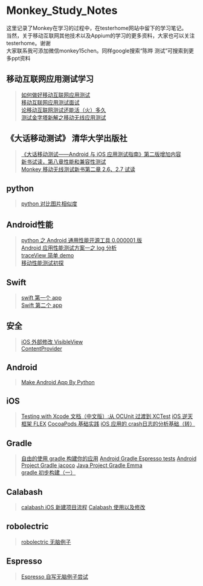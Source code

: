 Monkey_Study_Notes
==================

这里记录了Monkey在学习的过程中，在testerhome网站中留下的学习笔记。<br />
当然，关于移动互联网其他技术以及Appium的学习的更多资料，大家也可以关注testerhome。谢谢<br />
大家联系我可添加微信monkey15chen。同样google搜索“陈晔 测试”可搜索到更多ppt资料

移动互联网应用测试学习
-------------
> [如何做好移动互联网应用测试](http://www.testerhome.com/topics/1553 "Title")  <br />
> [移动互联网应用测试面试](http://www.testerhome.com/topics/1486 "Title")<br />
> [论移动互联网测试还能活（火）多久](http://www.testerhome.com/topics/1217 "Title")<br />
> [测试金字塔新解之移动无线应用测试](http://www.testerhome.com/topics/614 "Title")<br />




《大话移动测试》 清华大学出版社 
-------------
> [《大话移动测试——Android 与 iOS 应用测试指南》第二版增加内容](http://www.testerhome.com/topics/1169 "Title")<br />
> [新书试读，第八章性能和兼容性测试](http://www.testerhome.com/topics/453 "Title")<br />
> [Monkey 移动无线测试新书第二章 2.6、2.7 试读](http://www.testerhome.com/topics/417 "Title")<br />

python
-------------
> [python 对比图片相似度](http://www.testerhome.com/topics/202 "Title")<br />




Android性能
-------------
> [python 之 Android 通用性能开源工具 0.000001 版](http://www.testerhome.com/topics/637 "Title")<br />
> [Android 应用性能测试方案一之 log 分析](http://www.testerhome.com/topics/529 "Title")<br />
> [traceView 简单 demo](http://www.testerhome.com/topics/488 "Title")<br />
> [移动性能测试初探](http://www.testerhome.com/topics/360 "Title")<br />



Swift
-------------
> [swift 第一个 app](http://www.testerhome.com/topics/1450 "Title")<br />
> [Swift 第二个 app](http://www.testerhome.com/topics/1465 "Title")<br />

安全
-------------
> [iOS 外部修改 VisibleView](http://www.testerhome.com/topics/1376 "Title")<br />
> [ContentProvider](http://www.testerhome.com/topics/714 "Title")<br />


Android
-------------
> [Make Android App By Python](http://www.testerhome.com/topics/578 "Title")<br />


iOS
-------------
> [Testing with Xcode 文档（中文版）:从 OCUnit 过渡到 XCTest](http://www.testerhome.com/topics/1229 "Title")
> [iOS 逆天框架 FLEX](http://www.testerhome.com/topics/1192 "Title")
> [CocoaPods 基础实践](http://www.testerhome.com/topics/1159 "Title")
> [iOS 应用的 crash日志的分析基础（转）](http://www.testerhome.com/topics/582 "Title")




Gradle
-------------
> [自由的使用 gradle 构建你的应用](http://www.testerhome.com/topics/1221 "Title")
> [Android Gradle Espresso tests](http://www.testerhome.com/topics/1205 "Title")
> [Android Project Gradle jacoco](http://www.testerhome.com/topics/1136 "Title")
> [Java Project Gradle Emma](http://www.testerhome.com/topics/1135 "Title")
> [gradle 初步构建（一）](http://www.testerhome.com/topics/1128 "Title")



Calabash
-------------
> [calabash iOS 新建项目流程](http://www.testerhome.com/topics/1528 "Title")
> [Calabash 使用以及修改](http://www.testerhome.com/topics/953 "Title")

robolectric
-------------
> [robolectric 无脑例子](http://www.testerhome.com/topics/231 "Title")

Espresso
-------------
> [Espresso 自写无脑例子尝试](http://www.testerhome.com/topics/198 "Title")




